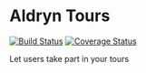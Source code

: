 # Aldryn Tours

[![Build Status](https://travis-ci.org/aldryn/aldryn-tours.svg?branch=master)](https://travis-ci.org/aldryn/aldryn-tours)
[![Coverage Status](https://img.shields.io/coveralls/aldryn/aldryn-tours.svg)](https://coveralls.io/r/aldryn/aldryn-tours)

Let users take part in your tours
